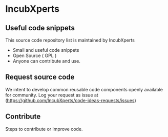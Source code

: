 # IncubXperts 

## Useful code snippets 

This source code repository list is maintained by IncubXperts 
- Small and useful code snippets 
- Open Source ( GPL ) 
- Anyone can contribute and use.


## Request source code 

We intent to develop common reusable code components openly available for community. 
Log your request as issue at (https://github.com/IncubXperts/code-ideas-requests/issues)


## Contribute 
 
 Steps to contribute or improve code. 

